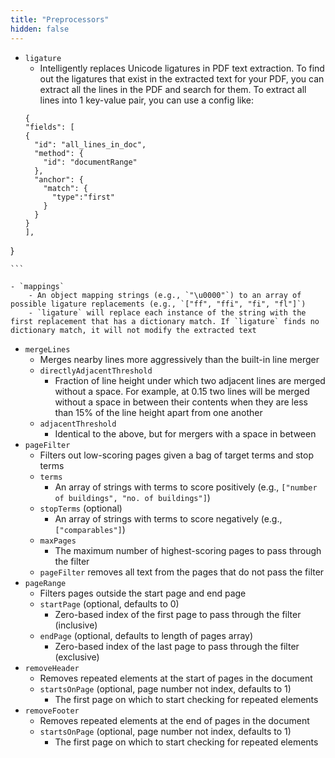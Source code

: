 ```yaml
---
title: "Preprocessors"
hidden: false
---
```

- `ligature`
    - Intelligently replaces Unicode ligatures in PDF text extraction. To find out the ligatures that exist in the extracted text for your PDF, you can extract all the lines in the PDF and search for them. To extract all lines into 1 key-value pair, you can use a config like:
    ```
    {
  "fields": [
    {
      "id": "all_lines_in_doc",
      "method": {
        "id": "documentRange"
      },
      "anchor": {
        "match": {
          "type":"first"
        }
      }
    }
  ],
}

    ```

    - `mappings`
        - An object mapping strings (e.g., `"\u0000"`) to an array of possible ligature replacements (e.g., `["ff", "ffi", "fi", "fl"]`)
        - `ligature` will replace each instance of the string with the first replacement that has a dictionary match. If `ligature` finds no dictionary match, it will not modify the extracted text
- `mergeLines`
    - Merges nearby lines more aggressively than the built-in line merger
    - `directlyAdjacentThreshold`
        - Fraction of line height under which two adjacent lines are merged without a space. For example, at 0.15 two lines will be merged without a space in between their contents when they are less than 15% of the line height apart from one another
    - `adjacentThreshold`
        - Identical to the above, but for mergers with a space in between
- `pageFilter`
    - Filters out low-scoring pages given a bag of target terms and stop terms
    - `terms`
        - An array of strings with terms to score positively (e.g., `["number of buildings", "no. of buildings"]`)
    - `stopTerms` (optional)
        - An array of strings with terms to score negatively (e.g., `["comparables"]`)
    - `maxPages`
        - The maximum number of highest-scoring pages to pass through the filter
    - `pageFilter` removes all text from the pages that do not pass the filter
- `pageRange`
    - Filters pages outside the start page and end page
    - `startPage` (optional, defaults to 0)
        - Zero-based index of the first page to pass through the filter (inclusive)
    - `endPage` (optional, defaults to length of pages array)
        - Zero-based index of the last page to pass through the filter (exclusive)
- `removeHeader`
    - Removes repeated elements at the start of pages in the document
    - `startsOnPage` (optional, page number not index, defaults to 1)
        - The first page on which to start checking for repeated elements
- `removeFooter`
    - Removes repeated elements at the end of pages in the document
    - `startsOnPage` (optional, page number not index, defaults to 1)
        - The first page on which to start checking for repeated elements